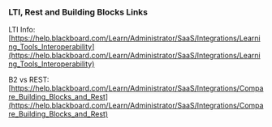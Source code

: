 ### LTI, Rest and Building Blocks Links

LTI Info: [https://help.blackboard.com/Learn/Administrator/SaaS/Integrations/Learning_Tools_Interoperability](https://help.blackboard.com/Learn/Administrator/SaaS/Integrations/Learning_Tools_Interoperability)

B2 vs REST: [https://help.blackboard.com/Learn/Administrator/SaaS/Integrations/Compare_Building_Blocks_and_Rest](https://help.blackboard.com/Learn/Administrator/SaaS/Integrations/Compare_Building_Blocks_and_Rest)
